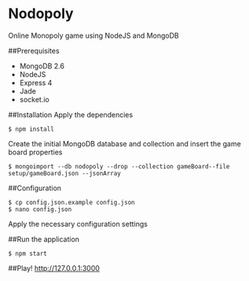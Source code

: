 Nodopoly
========

Online Monopoly game using NodeJS and MongoDB

##Prerequisites
- MongoDB 2.6
- NodeJS
- Express 4
- Jade
- socket.io

##Installation
Apply the dependencies
```
$ npm install
```

Create the initial MongoDB database and collection and insert the game board properties
```
$ mongoimport --db nodopoly --drop --collection gameBoard--file setup/gameBoard.json --jsonArray
```

##Configuration
```
$ cp config.json.example config.json
$ nano config.json
```
Apply the necessary configuration settings

##Run the application
```
$ npm start
```

##Play!
http://127.0.0.1:3000
